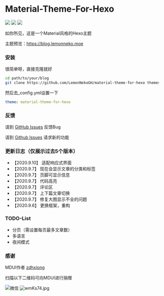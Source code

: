 # Material-Theme-For-Hexo
![](https://img.shields.io/badge/%E7%89%88%E6%9C%AC-2020.9.10-%236200ea)
![](https://img.shields.io/badge/Hexo版本-%3E%3D5.0.0-yellow)
![](https://img.shields.io/badge/许可证-Apache2.0-green)

如你所见，这是一个Material风格的Hexo主题

主题预览：https://blog.lemonneko.moe

### 安装
很简单呀，直接克隆就好
```bash
cd path/to/your/blog
git clone https://github.com/LemonNekoGH/material-theme-for-hexo themes/material-theme-for-hexo
```
然后去_config.yml设置一下
```yaml
theme: material-theme-for-hexo
```

### 反馈
请到 [GitHub Issues](https://github.com/LemonNekoGH/material-theme-for-hexo/issues/new?assignees=&labels=Bug&template=bug-report.md) 反馈Bug

请到 [Github Issues](https://github.com/LemonNekoGH/material-theme-for-hexo/issues/new?assignees=&labels=Feature+Request&template=feature-request.md) 请求新的功能

### 更新日志（仅展示过去5个版本）
- 【2020.9.10】 适配响应式界面
- 【2020.9.7】 现在会显示文章的分类和标签
- 【2020.9.7】 页脚可显示信息
- 【2020.9.7】 代码高亮
- 【2020.9.7】 评论区
- 【2020.9.7】 上下篇文章切换
- 【2020.9.7】 修复大图显示不全的问题
- 【2020.9.6】 更换框架，重构

### TODO-List
- 分页（需设置每页最多文章数）
- 多语言
- 夜间模式

### 感谢
MDUI作者 [zdhxiong](https://github.com/zdhxiong)

扫描以下二维码可向MDUI进行捐赠

![微信](https://s1.ax1x.com/2020/09/06/wmK6AJ.jpg)
![wmKs74.jpg](https://s1.ax1x.com/2020/09/06/wmKs74.jpg)